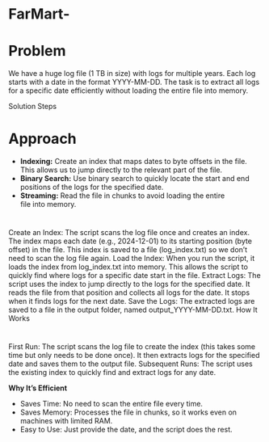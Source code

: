 # FarMart-

# Problem
We have a huge log file (1 TB in size) with logs for multiple years. Each log starts with a date in the format YYYY-MM-DD. The task is to extract all logs for a specific date efficiently without loading the entire file into memory.

Solution Steps

# Approach
- **Indexing:** Create an index that maps dates to byte offsets in the file. This allows us to jump directly to the relevant part of the file.
- **Binary Search:** Use binary search to quickly locate the start and end positions of the logs for the specified date.
- **Streaming:** Read the file in chunks to avoid loading the entire file into memory.

# 
Create an Index:
The script scans the log file once and creates an index.
The index maps each date (e.g., 2024-12-01) to its starting position (byte offset) in the file.
This index is saved to a file (log_index.txt) so we don’t need to scan the log file again.
Load the Index:
When you run the script, it loads the index from log_index.txt into memory.
This allows the script to quickly find where logs for a specific date start in the file.
Extract Logs:
The script uses the index to jump directly to the logs for the specified date.
It reads the file from that position and collects all logs for the date.
It stops when it finds logs for the next date.
Save the Logs:
The extracted logs are saved to a file in the output folder, named output_YYYY-MM-DD.txt.
How It Works

# 
First Run:
The script scans the log file to create the index (this takes some time but only needs to be done once).
It then extracts logs for the specified date and saves them to the output file.
Subsequent Runs:
The script uses the existing index to quickly find and extract logs for any date.

**Why It’s Efficient**
- Saves Time: No need to scan the entire file every time.
- Saves Memory: Processes the file in chunks, so it works even on machines with limited RAM.
- Easy to Use: Just provide the date, and the script does the rest.
